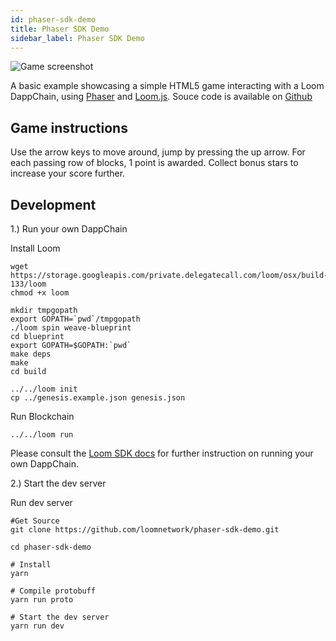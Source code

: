 ```yaml
---
id: phaser-sdk-demo
title: Phaser SDK Demo
sidebar_label: Phaser SDK Demo
---
```

![Game screenshot](/developers/img/screenshot.png)

A basic example showcasing a simple HTML5 game interacting with a Loom DappChain, using [Phaser](http://phaser.io) and [Loom.js](https://github.com/loomnetwork/loom-js). Souce code is available on [Github](https://github.com/loomnetwork/phaser-sdk-demo)

## Game instructions

Use the arrow keys to move around, jump by pressing the up arrow. For each passing row of blocks, 1 point is awarded. Collect bonus stars to increase your score further.

## Development

1.) Run your own DappChain

Install Loom

    wget https://storage.googleapis.com/private.delegatecall.com/loom/osx/build-133/loom
    chmod +x loom
    
    mkdir tmpgopath
    export GOPATH=`pwd`/tmpgopath
    ./loom spin weave-blueprint
    cd blueprint
    export GOPATH=$GOPATH:`pwd`
    make deps
    make
    cd build
    
    ../../loom init
    cp ../genesis.example.json genesis.json
    
    

Run Blockchain

    ../../loom run
    

Please consult the [Loom SDK docs](https://loomx.io/developers/docs/en/prereqs.html) for further instruction on running your own DappChain.

2.) Start the dev server

Run dev server

    #Get Source
    git clone https://github.com/loomnetwork/phaser-sdk-demo.git
    
    cd phaser-sdk-demo
    
    # Install
    yarn
    
    # Compile protobuff
    yarn run proto
    
    # Start the dev server
    yarn run dev